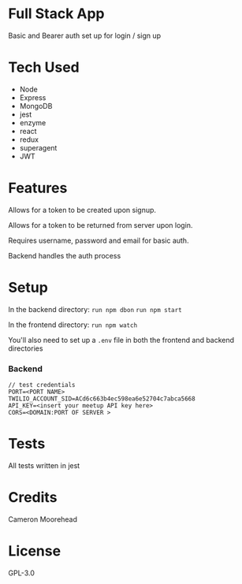 # Full Stack App

Basic and Bearer auth set up for login / sign up

# Tech Used

- Node
- Express
- MongoDB
- jest
- enzyme
- react
- redux
- superagent
- JWT

# Features

Allows for a token to be created upon signup.

Allows for a token to be returned from server upon login.

Requires username, password and email for basic auth.

Backend handles the auth process

# Setup

In the backend directory:
`run npm dbon`
`run npm start`

In the frontend directory:
`run npm watch`

You'll also need to set up a `.env` file in both the frontend and backend directories

### Backend

```
// test credentials
PORT=<PORT NAME>
TWILIO_ACCOUNT_SID=ACd6c663b4ec598ea6e52704c7abca5668
API_KEY=<insert your meetup API key here>
CORS=<DOMAIN:PORT OF SERVER >
```

# Tests

All tests written in jest

# Credits

Cameron Moorehead

# License

GPL-3.0

